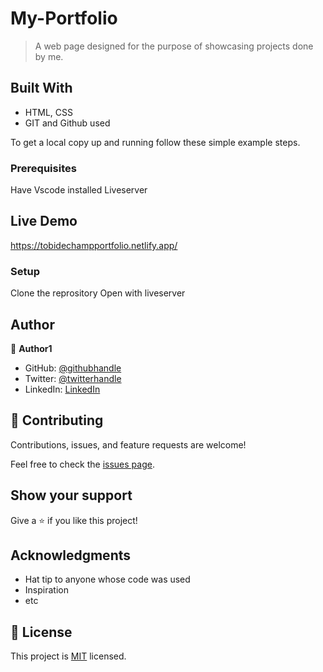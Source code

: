 # My-Portfolio

> A web page designed for the purpose of showcasing projects done by me.

## Built With

- HTML, CSS
- GIT and Github used

To get a local copy up and running follow these simple example steps.

### Prerequisites

Have Vscode installed
Liveserver
## Live Demo
https://tobidechampportfolio.netlify.app/

### Setup

Clone the reprository
Open with liveserver

## Author

👤 **Author1**

- GitHub: [@githubhandle](https://github.com/tobidechamp15)
- Twitter: [@twitterhandle](https://twitter.com/tobidechamp15)
- LinkedIn: [LinkedIn](https://www.linkedin.com/in/tobiloba-oluwadare-4bba71249/)

## 🤝 Contributing

Contributions, issues, and feature requests are welcome!

Feel free to check the [issues page](../../issues/).

## Show your support

Give a ⭐️ if you like this project!

## Acknowledgments

- Hat tip to anyone whose code was used
- Inspiration
- etc

## 📝 License

This project is [MIT](./LICENSE) licensed.
